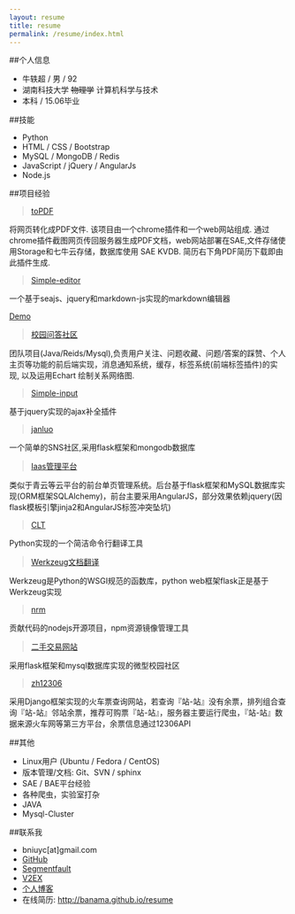 ```yaml
---
layout: resume
title: resume
permalink: /resume/index.html
---
```


##个人信息
* 牛轶超 / 男 / 92
* 湖南科技大学 <del>物理学</del> 计算机科学与技术
* 本科 / 15.06毕业

##技能
* Python
* HTML / CSS / Bootstrap
* MySQL / MongoDB / Redis
* JavaScript / jQuery / AngularJs
* Node.js

##项目经验
> [toPDF](http://topdf.sinaapp.com)

将网页转化成PDF文件. 该项目由一个chrome插件和一个web网站组成. 通过chrome插件截图网页传回服务器生成PDF文档，web网站部署在SAE,文件存储使用Storage和七牛云存储，数据库使用 SAE KVDB. 简历右下角PDF简历下载即由此插件生成.

> [Simple-editor](https://github.com/banama/simple-editor) 

一个基于seajs、jquery和markdown-js实现的markdown编辑器

[Demo](http://banama.github.io/simple-editor)

> [校园问答社区](http://hnustqa.duapp.com/)

团队项目(Java/Reids/Mysql),负责用户关注、问题收藏、问题/答案的踩赞、个人主页等功能的前后端实现，消息通知系统，缓存，标签系统(前端标签插件)的实现, 以及运用Echart 绘制关系网络图.

> [Simple-input](https://github.com/banama/simple-input)

基于jquery实现的ajax补全插件

> [janluo](https://github.com/banama/janluo)

一个简单的SNS社区,采用flask框架和mongodb数据库 

> [Iaas管理平台](https://github.com/banama/snippet/tree/master/iaas)

类似于青云等云平台的前台单页管理系统。后台基于flask框架和MySQL数据库实现(ORM框架SQLAlchemy)，前台主要采用AngularJS，部分效果依赖jquery(因flask模板引擎jinja2和AngularJS标签冲突坠坑)

> [CLT](https://github.com/banama/CLT)

Python实现的一个简洁命令行翻译工具

> [Werkzeug文档翻译](http://werkzeug-docs-cn.readthedocs.org/zh_CN/latest/)

Werkzeug是Python的WSGI规范的函数库，python web框架flask正是基于Werkzeug实现

> [nrm](https://github.com/Pana/nrm)

贡献代码的nodejs开源项目，npm资源镜像管理工具

> [二手交易网站](ershoujiaoyi)

采用flask框架和mysql数据库实现的微型校园社区

> [zh12306](https://github.com/banama/zh12306)

采用Django框架实现的火车票查询网站，若查询『站-站』没有余票，排列组合查询『站-站』邻站余票，推荐可购票『站-站』，服务器主要运行爬虫，『站-站』数据来源火车网等第三方平台，余票信息通过12306API


##其他
* Linux用户 (Ubuntu / Fedora / CentOS)
* 版本管理/文档: Git、SVN / sphinx
* SAE / BAE平台经验
* 各种爬虫，实验室打杂
* JAVA
* Mysql-Cluster
 

##联系我
* bniuyc[at]gmail.com
* <a href="https://github.com/banama"><span class="glyphicon glyphicon-link">GitHub</span></a>
* <a href="http://segmentfault.com/u/banama"><span class="glyphicon glyphicon-link">Segmentfault</span></a>
* <a href="http://v2ex.com/member/banama"><span class="glyphicon glyphicon-link">V2EX</span></a>
* <a href="http://banama.github.io"><span class="glyphicon glyphicon-link">个人博客</span></a>
* 在线简历: http://banama.github.io/resume
